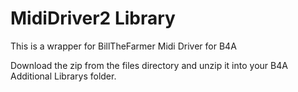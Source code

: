 # MidiDriver2 Library

This is a wrapper for BillTheFarmer Midi Driver for B4A 

Download the zip from the files directory and unzip it into your B4A Additional Librarys folder.